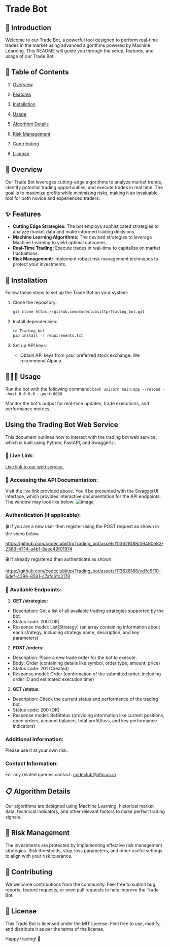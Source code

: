 # Trade Bot

## 📖 Introduction

Welcome to our Trade Bot, a powerful tool designed to perform real-time trades in the market using advanced algorithms powered by Machine Learning. This README will guide you through the setup, features, and usage of our Trade Bot.

## 📝 Table of Contents

1. [Overview](#overview)
2. [Features](#features)
3. [Installation](#installation)
4. [Usage](#usage)
5. [Algorithm Details](#algorithm-details)
6. [Risk Management](#risk-management)
7. [Contributing](#contributing)

9. [License](#license)

## 📝 Overview

Our Trade Bot leverages cutting-edge algorithms to analyze market trends, identify potential trading opportunities, and execute trades in real time. The goal is to maximize profits while minimizing risks, making it an invaluable tool for both novice and experienced traders.

## ✨ Features

- **Cutting Edge Strategies:** The bot employs sophisticated strategies to analyze market data and make informed trading decisions.
- **Machine Learning Algorithms:** The devised strategies to leverage Machine Learning to yield optimal outcomes.
- **Real-Time Trading:** Execute trades in real-time to capitalize on market fluctuations.
- **Risk Management:** Implement robust risk management techniques to protect your investments.

## 📲 Installation

Follow these steps to set up the Trade Bot on your system:

1. Clone the repository:
    ```bash
    git clone https://github.com/codeclubiittp/Trading_bot.git
    ```

2. Install dependencies:
    ```bash
    cd Trading_bot
    pip install -r requirements.txt
    ```

3. Set up API keys:
    - Obtain API keys from your preferred stock exchange. We recommend Alpaca.

##  🧑🏽‍💻 Usage
Run the bot with the following command:
    ```bash
    uvicorn main:app --reload --host 0.0.0.0 --port:8080
    ```

Monitor the bot's output for real-time updates, trade executions, and performance metrics.

## Using the Trading Bot Web Service

This document outlines how to interact with the trading bot web service, which is built using Python, FastAPI, and SwaggerUI.

### 🚀 Live Link:

[Live link to our web service.](https://trading-bot-8nld.onrender.com/docs)

### 📜 Accessing the API Documentation:

Visit the live link provided above.
You'll be presented with the SwaggerUI interface, which provides interactive documentation for the API endpoints. The window may look like below:
![image](https://github.com/codeclubiittp/Trading_bot/assets/113628188/81884732-4512-4480-8f45-62e76c01d951)


### Authentication (if applicable):

🎬 If you are a new user then register using the POST request as shown in the video below.

https://github.com/codeclubiittp/Trading_bot/assets/113628188/39490e83-2369-4714-a4b1-8aee49f01974

🎬 If already registered then authenticate as shown.

https://github.com/codeclubiittp/Trading_bot/assets/113628188/ed7c9f10-6def-4396-8591-c7afc6fc3178

### 📎 Available Endpoints:

1. **GET /strategies:**
<ul>
<li>Description: Get a list of all available trading strategies supported by the bot.</li>
<li>Status code: 200 (OK)</li>
<li>Response model: List[Strategy] (an array containing information about each strategy, including strategy name, description, and key parameters)</li>
</ul>

2. **POST /orders:**
<ul>
<li>Description: Place a new trade order for the bot to execute.</li>
<li>Body: Order (containing details like symbol, order type, amount, price)</li>
<li>Status code: 201 (Created)</li>
<li>Response model: Order (confirmation of the submitted order, including order ID and estimated execution time)</li>
</ul>

3. **GET /status:**
<ul>
<li>Description: Check the current status and performance of the trading bot.</li>
<li>Status code: 200 (OK)</li>
<li>Response model: BotStatus (providing information like current positions, open orders, account balance, total profit/loss, and key performance indicators)</li>
</ul>

### Additional Information:

Please use it at your own risk.

### Contact Information:

For any related queries contact: <a href = 'mailto:codeclub@iittp.ac.in'>codeclub@iittp.ac.in</a>

## 📋 Algorithm Details
Our algorithms are designed using Machine Learning, historical market data, technical indicators, and other relevant factors to make perfect trading signals.

## 🦟 Risk Management
The investments are protected by implementing effective risk management strategies. Risk thresholds, stop-loss parameters, and other useful settings to align with your risk tolerance.

## 👷 Contributing
We welcome contributions from the community. Feel free to submit bug reports, feature requests, or even pull requests to help improve the Trade Bot.



## 📰 License
This Trade Bot is licensed under the MIT License. Feel free to use, modify, and distribute it as per the terms of the license.

Happy trading! 🚀

